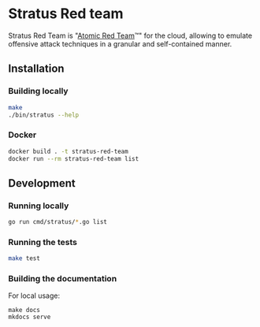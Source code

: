 # Stratus Red team

Stratus Red Team is "[Atomic Red Team](https://github.com/redcanaryco/atomic-red-team)™" for the cloud, allowing to emulate offensive attack techniques in a granular and self-contained manner.

## Installation

### Building locally

``` bash
make
./bin/stratus --help
```

### Docker

```bash
docker build . -t stratus-red-team
docker run --rm stratus-red-team list
```

## Development

### Running locally

```bash
go run cmd/stratus/*.go list
```

### Running the tests

```bash
make test
```

### Building the documentation

For local usage:
```
make docs
mkdocs serve
```
